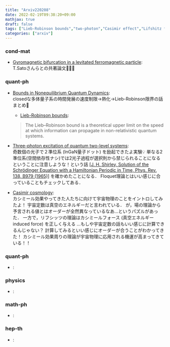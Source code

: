 ```yaml
---
title: "Arxiv220208"
date: 2022-02-19T09:38:20+09:00
mathjax: true
draft: false
tags: ["Lieb-Robinson bounds","two-photon","Casimir effect","Lifshitz formula","gyromagnetic effect"]
categories: ["arxiv"]
---
```

### cond-mat
- [Gyromagnetic bifurcation in a levitated ferromagnetic particle](https://arxiv.org/abs/2202.02461):  
T.Satoさんらとの共著論文🎉🎉🎉


### quant-ph
- [Bounds in Nonequilibrium Quantum Dynamics](https://arxiv.org/abs/2202.02011):  
closedな多体量子系の時間発展の速度制限→熱化→Lieb-Robinson限界の話まとめ🛑
  - [Lieb-Robinson bounds](https://en.wikipedia.org/wiki/Lieb–Robinson_bounds):
  > The Lieb–Robinson bound is a theoretical upper limit on the speed at which information can propagate in non-relativistic quantum systems.


- [Three-photon excitation of quantum two-level systems](https://arxiv.org/abs/2202.02034):  
奇数個の光子で２準位系 (InGaN量子ドット) を励起できたよ実験💡
単なる2準位系(空間依存性ナシ)では2光子過程が選択則から禁じられることになるということに注意しような！という話
[[J. H. Shirley, Solution of the Schrödinger Equation with a Hamiltonian Periodic in Time, Phys. Rev. 138, B979 (1965)]](https://journals.aps.org/pr/abstract/10.1103/PhysRev.138.B979)
を確かめたことになる．
Floquet理論とはいい感じに合っていることもチェックしてある．


- [Casimir cosmology](https://arxiv.org/abs/2202.03862):  
カシミール効果やってきた人たちに向けて宇宙物理のことをイントロしてみたよ！
宇宙定数は真空のエネルギーだと言われている．
が，場の理論から予言される値とはオーダーが全然異なっているなあ...というパズルがあった．
一方で，リフシッツの理論はカシミールフォース (真空エネルギーinduced force) を正しく与える
...もしや宇宙定数の話もいい感じに計算できるんじゃない？
計算してみるといい感じにオーダーが合うことがわかってきた！
カシミール効果周りの理論が宇宙物理に応用される機運が高まってきている！！


### quant-ph
- []():  


### physics
- []():  


### math-ph
- []():  


### hep-th
- []():  
